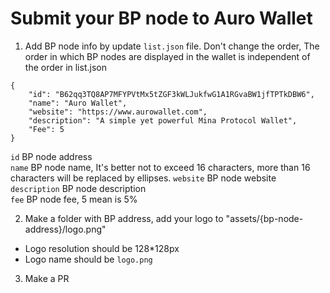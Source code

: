 # Submit your BP node to Auro Wallet

1. Add BP node info by update `list.json` file. Don't change the order, The order in which BP nodes are displayed in the wallet is independent of the order in list.json
 
```
{
	"id": "B62qq3TQ8AP7MFYPVtMx5tZGF3kWLJukfwG1A1RGvaBW1jfTPTkDBW6",
	"name": "Auro Wallet",
	"website": "https://www.aurowallet.com",
	"description": "A simple yet powerful Mina Protocol Wallet",
	"Fee": 5
}
```

`id` BP node address  
`name` BP node name, It's better not to exceed 16 characters, more than 16 characters will be replaced by ellipses.
`website` BP node website  
`description` BP node description  
`fee` BP node fee, 5 mean is 5%

2. Make a folder with BP address, add your logo to  "assets/{bp-node-address}/logo.png"
- Logo resolution should be 128*128px
- Logo name should be `logo.png`

3. Make a PR
